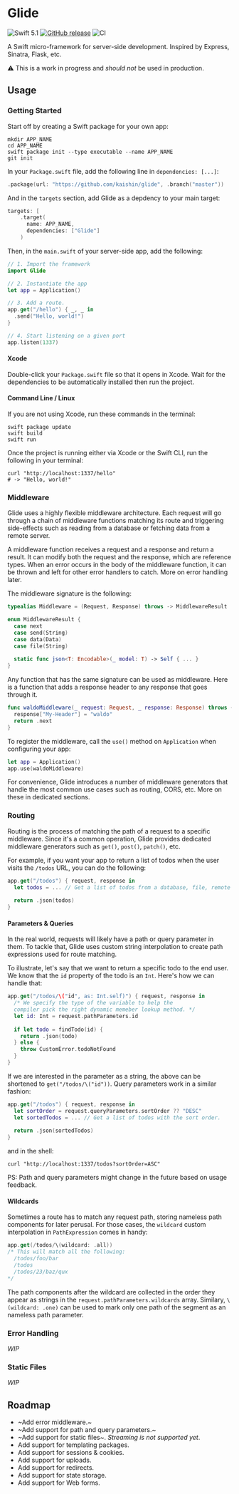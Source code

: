 # Glide
![Swift 5.1](https://img.shields.io/badge/Swift-5.1-orange.svg) [![GitHub release](https://img.shields.io/github/release/kaishin/glide.svg)](https://github.com/kaishin/glide/releases/latest) ![CI](https://github.com/kaishin/glide/workflows/Test/badge.svg)

A Swift micro-framework for server-side development. Inspired by Express, Sinatra, Flask, etc.

⚠️ This is a work in progress and *should not* be used in production.

## Usage

### Getting Started

Start off by creating a Swift package for your own app:

```shell
mkdir APP_NAME
cd APP_NAME
swift package init --type executable --name APP_NAME
git init
```
In your `Package.swift` file, add the following line in `dependencies: [...]`:

```swift
.package(url: "https://github.com/kaishin/glide", .branch("master"))
```

And in the `targets` section, add Glide as a depdency to your main target:

```swift
targets: [
    .target(
      name: APP_NAME,
      dependencies: ["Glide"]
    )
```

Then, in the `main.swift` of your server-side app, add the following:

```swift
// 1. Import the framework
import Glide

// 2. Instantiate the app
let app = Application()

// 3. Add a route.
app.get("/hello") { _, _ in
  .send("Hello, world!")
}

// 4. Start listening on a given port
app.listen(1337)
```

#### Xcode

Double-click your `Package.swift` file so that it opens in Xcode. Wait for the dependencies to be automatically installed then run the project.

#### Command Line / Linux

If you are not using Xcode, run these commands in the terminal:

```shell
swift package update
swift build
swift run
```

Once the project is running either via Xcode or the Swift CLI, run the following in your terminal:

```shell
curl "http://localhost:1337/hello"
# -> "Hello, world!"
```

### Middleware

Glide uses a highly flexible middleware architecture. Each request will go through a chain of middleware functions matching its route and triggering side-effects such as reading from a database or fetching data from a remote server.

A middleware function receives a request and a response and return a result. It can modify both the request and the response, which are reference types.
When an error occurs in the body of the middleware function, it can be thrown and left for other error handlers to catch. More on error handling later.

The middleware signature is the following:

```swift
typealias Middleware = (Request, Response) throws -> MiddlewareResult

enum MiddlewareResult {
  case next
  case send(String)
  case data(Data)
  case file(String)
  
  static func json<T: Encodable>(_ model: T) -> Self { ... }
}
```

Any function that has the same signature can be used as middleware. Here is a function that adds a response header to any response that goes through it.

```swift
func waldoMiddleware(_ request: Request, _ response: Response) throws -> MiddlewareResult {
  response["My-Header"] = "waldo"
  return .next
}
```

To register the middleware, call the `use()` method on `Application` when configuring your app:

```swift
let app = Application()
app.use(waldoMiddleware)
```

For convenience, Glide introduces a number of middleware generators that handle the most common use cases such as routing, CORS, etc. More on these in dedicated sections.

### Routing

Routing is the process of matching the path of a request to a specific middleware. Since it's a common operation, Glide provides dedicated middleware generators such as `get()`, `post()`, `patch()`, etc.

For example, if you want your app to return a list of todos when the user visits the `/todos` URL, you can do the following:

```swift
app.get("/todos") { request, response in
  let todos = ... // Get a list of todos from a database, file, remote server, etc.
  
  return .json(todos)
}
```

#### Parameters & Queries

In the real world,  requests will likely have a path or query parameter in them. To tackle that, Glide uses custom string interpolation to create path expressions used for route matching. 

To illustrate, let's say that we want to return a specific todo to the end user. We know that the `id` property of the todo is an `Int`. Here's how we can handle that:

```swift
app.get("/todos/\("id", as: Int.self)") { request, response in
  /* We specify the type of the variable to help the 
  compiler pick the right dynamic memeber lookup method. */
  let id: Int = request.pathParameters.id 
  
  if let todo = findTodo(id) {
    return .json(todo)
  } else {
    throw CustomError.todoNotFound  
  }
}
```

If we are interested in the parameter as a string, the above can be shortened to `get("/todos/\("id"))`.
Query parameters work in a similar fashion:

```swift
app.get("/todos") { request, response in
  let sortOrder = request.queryParameters.sortOrder ?? "DESC"
  let sortedTodos = ... // Get a list of todos with the sort order.
  
  return .json(sortedTodos)
}
```
and in the shell:

```shell
curl "http://localhost:1337/todos?sortOrder=ASC"
```

PS: Path and query parameters might change in the future based on usage feedback.

#### Wildcards

Sometimes a route has to match any request path, storing nameless path components for later perusal. For those cases, the `wildcard` custom interpolation in `PathExpression` comes in handy:

```swift
app.get(/todos/\(wildcard: .all))
/* This will match all the following:
  /todos/foo/bar
  /todos
  /todos/23/baz/qux
*/
```

The path components after the wildcard are collected in the order they appear as strings in the `request.pathParameters.wildcards` array. Similary, `\(wildcard: .one)` can be used to mark only one path of the segment as an nameless path parameter.

### Error Handling

_WIP_

### Static Files

_WIP_

## Roadmap

- ~Add error middleware.~
- ~Add support for path and query parameters.~
- ~Add support for static files~. _Streaming is not supported yet_.
- Add support for templating packages.
- Add support for sessions & cookies.
- Add support for uploads.
- Add support for redirects.
- Add support for state storage.
- Add support for Web forms.
